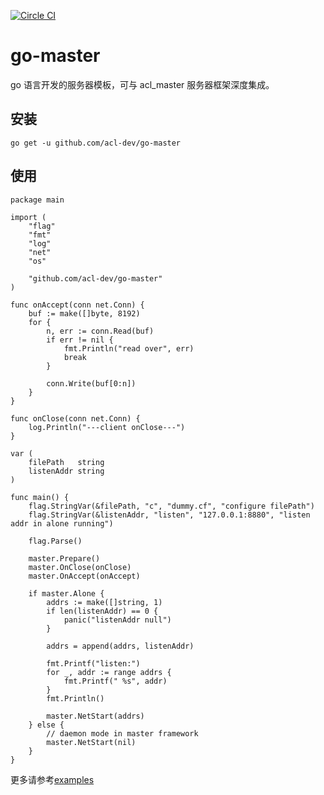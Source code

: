 [![Circle CI](https://circleci.com/gh/acl-dev/go-master.svg?style=svg)](https://circleci.com/gh/acl-dev/go-master)


# go-master

go 语言开发的服务器模板，可与 acl_master 服务器框架深度集成。


## 安装

	go get -u github.com/acl-dev/go-master

## 使用

    package main

    import (
        "flag"
        "fmt"
        "log"
        "net"
        "os"

        "github.com/acl-dev/go-master"
    )

    func onAccept(conn net.Conn) {
        buf := make([]byte, 8192)
        for {
            n, err := conn.Read(buf)
            if err != nil {
                fmt.Println("read over", err)
                break
            }

            conn.Write(buf[0:n])
        }
    }

    func onClose(conn net.Conn) {
        log.Println("---client onClose---")
    }

    var (
        filePath   string
        listenAddr string
    )

    func main() {
        flag.StringVar(&filePath, "c", "dummy.cf", "configure filePath")
        flag.StringVar(&listenAddr, "listen", "127.0.0.1:8880", "listen addr in alone running")

        flag.Parse()

        master.Prepare()
        master.OnClose(onClose)
        master.OnAccept(onAccept)

        if master.Alone {
            addrs := make([]string, 1)
            if len(listenAddr) == 0 {
                panic("listenAddr null")
            }

            addrs = append(addrs, listenAddr)

            fmt.Printf("listen:")
            for _, addr := range addrs {
                fmt.Printf(" %s", addr)
            }
            fmt.Println()

            master.NetStart(addrs)
        } else {
            // daemon mode in master framework
            master.NetStart(nil)
        }
    }


更多请参考[examples](https://github.com/acl-dev/go-master/tree/master/examples/)
